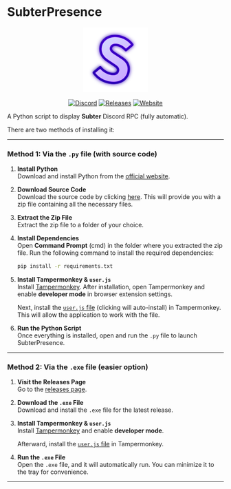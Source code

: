 # SubterPresence

<p align="center">
    <img src="https://github.com/crawqxx/SubterPresence/blob/main/img/logo.png" width="150">
</p>
<div align="center">

[![Discord](https://img.shields.io/discord/1341812299345690677.svg?logo=discord&color=7289DA)](https://discord.gg/HEUBUJZzYt)
[![Releases](https://img.shields.io/github/release/crawqxx/SubterPresence.svg?logo=github&color=success)](https://github.com/crawqxx/SubterPresence/releases)
[![Website](https://img.shields.io/badge/Website-www.subter.org-blue)](https://www.subter.org/home)

</div>


A Python script to display **Subter** Discord RPC (fully automatic).

There are two methods of installing it:

---

### **Method 1: Via the `.py` file (with source code)**

1. **Install Python**  
   Download and install Python from the [official website](https://www.python.org/downloads/).

2. **Download Source Code**  
   Download the source code by clicking [here](https://github.com/crawqxx/subterpresence/archive/refs/heads/main.zip). This will provide you with a zip file containing all the necessary files.

3. **Extract the Zip File**  
   Extract the zip file to a folder of your choice.

4. **Install Dependencies**  
   Open **Command Prompt** (cmd) in the folder where you extracted the zip file. Run the following command to install the required dependencies:
   ```bash
   pip install -r requirements.txt
   ```

5. **Install Tampermonkey & `user.js`**  
   Install [Tampermonkey](https://www.tampermonkey.net/). After installation, open Tampermonkey and enable **developer mode** in browser extension settings.

   Next, install the [`user.js` file](https://github.com/crawqxx/SubterPresence/raw/main/SubterPresence%20JS-1.1.user.js) (clicking will auto-install) in Tampermonkey. This will allow the application to work with the file.

6. **Run the Python Script**  
   Once everything is installed, open and run the `.py` file to launch SubterPresence.

---

### **Method 2: Via the `.exe` file (easier option)**

1. **Visit the Releases Page**  
   Go to the [releases page](https://github.com/crawqxx/subterpresence/releases).

2. **Download the `.exe` File**  
   Download and install the `.exe` file for the latest release.

3. **Install Tampermonkey & `user.js`**  
   Install [Tampermonkey](https://www.tampermonkey.net/) and enable **developer mode**.

   Afterward, install the [`user.js` file](https://github.com/crawqxx/SubterPresence/raw/main/SubterPresence%20JS-1.1.user.js) in Tampermonkey.

4. **Run the `.exe` File**  
   Open the `.exe` file, and it will automatically run. You can minimize it to the tray for convenience.

---
